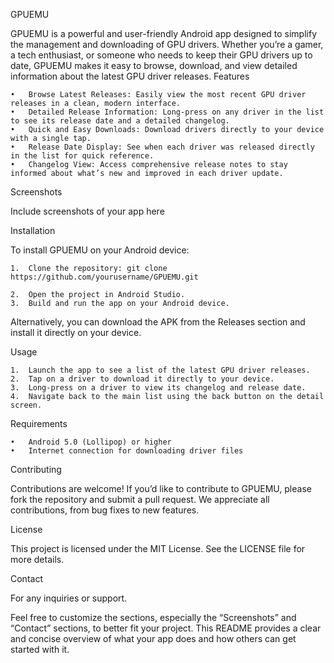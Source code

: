 GPUEMU

GPUEMU is a powerful and user-friendly Android app designed to simplify the management and downloading of GPU drivers. Whether you’re a gamer, a tech enthusiast, or someone who needs to keep their GPU drivers up to date, GPUEMU makes it easy to browse, download, and view detailed information about the latest GPU driver releases.
Features

	•	Browse Latest Releases: Easily view the most recent GPU driver releases in a clean, modern interface.
	•	Detailed Release Information: Long-press on any driver in the list to see its release date and a detailed changelog.
	•	Quick and Easy Downloads: Download drivers directly to your device with a single tap.
	•	Release Date Display: See when each driver was released directly in the list for quick reference.
	•	Changelog View: Access comprehensive release notes to stay informed about what’s new and improved in each driver update.

Screenshots

Include screenshots of your app here

Installation

To install GPUEMU on your Android device:

	1.	Clone the repository: git clone https://github.com/yourusername/GPUEMU.git

	2.	Open the project in Android Studio.
	3.	Build and run the app on your Android device.

Alternatively, you can download the APK from the Releases section and install it directly on your device.

Usage

	1.	Launch the app to see a list of the latest GPU driver releases.
	2.	Tap on a driver to download it directly to your device.
	3.	Long-press on a driver to view its changelog and release date.
	4.	Navigate back to the main list using the back button on the detail screen.

Requirements

	•	Android 5.0 (Lollipop) or higher
	•	Internet connection for downloading driver files

Contributing

Contributions are welcome! If you’d like to contribute to GPUEMU, please fork the repository and submit a pull request. We appreciate all contributions, from bug fixes to new features.

License

This project is licensed under the MIT License. See the LICENSE file for more details.

Contact

For any inquiries or support.

Feel free to customize the sections, especially the “Screenshots” and “Contact” sections, to better fit your project. This README provides a clear and concise overview of what your app does and how others can get started with it.

